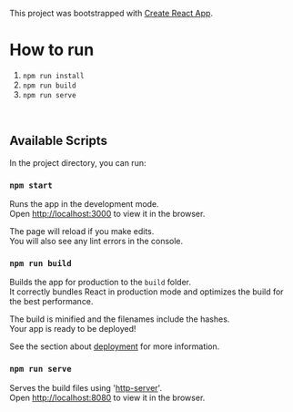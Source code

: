 This project was bootstrapped with [Create React App](https://github.com/facebook/create-react-app).

# How to run
1. `npm run install`
1. `npm run build`
1. `npm run serve`

<br />

## Available Scripts

In the project directory, you can run:

### `npm start`

Runs the app in the development mode.<br />
Open [http://localhost:3000](http://localhost:3000) to view it in the browser.

The page will reload if you make edits.<br />
You will also see any lint errors in the console.

### `npm run build`

Builds the app for production to the `build` folder.<br />
It correctly bundles React in production mode and optimizes the build for the best performance.

The build is minified and the filenames include the hashes.<br />
Your app is ready to be deployed!

See the section about [deployment](https://facebook.github.io/create-react-app/docs/deployment) for more information.

### `npm run serve`

Serves the build files using '[http-server](https://www.npmjs.com/package/http-server)'.<br />
Open [http://localhost:8080](http://localhost:8080) to view it in the browser.
